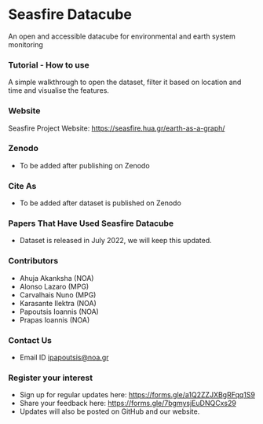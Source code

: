 # Seasfire Datacube
An open and accessible datacube for environmental and earth system monitoring 

### Tutorial -  How to use  
A simple walkthrough to open the dataset, filter it based on location and time and visualise the features.  

### Website 
Seasfire Project Website: https://seasfire.hua.gr/earth-as-a-graph/

### Zenodo
- To be added after publishing on Zenodo

### Cite As 
- To be added after dataset is published on Zenodo

### Papers That Have Used Seasfire Datacube 
- Dataset is released in July 2022, we will keep this updated. 

### Contributors 
- Ahuja Akanksha (NOA)
- Alonso Lazaro (MPG) 
- Carvalhais Nuno (MPG)
- Karasante Ilektra (NOA)
- Papoutsis Ioannis (NOA)
- Prapas  Ioannis (NOA)

### Contact Us 
- Email ID ipapoutsis@noa.gr

### Register your interest 
- Sign up for regular updates here: https://forms.gle/a1Q2ZZJXBgRFqq1S9
- Share your feedback here: https://forms.gle/7bgmysjEuDNQCxs29
- Updates will also be posted on GitHub and our website.
